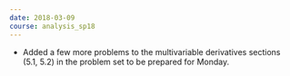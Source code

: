 ```yaml
---
date: 2018-03-09
course: analysis_sp18
---
```


- Added a few more problems to the multivariable derivatives sections (5.1, 5.2) in the problem set to be prepared for Monday.
